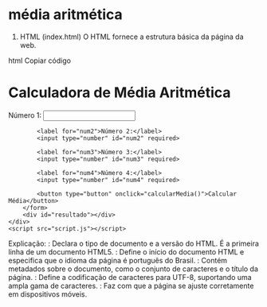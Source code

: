 # média aritmética


1. HTML (index.html)
O HTML fornece a estrutura básica da página da web.

html
Copiar código
<!DOCTYPE html>
<html lang="pt-BR">
<head>
    <meta charset="UTF-8">
    <meta name="viewport" content="width=device-width, initial-scale=1.0">
    <title>Calculadora de Média Aritmética</title>
    <link rel="stylesheet" href="styles.css">
</head>
<body>
    <div class="container">
        <h1>Calculadora de Média Aritmética</h1>
        <form id="mediaForm">
            <label for="num1">Número 1:</label>
            <input type="number" id="num1" required>
            
            <label for="num2">Número 2:</label>
            <input type="number" id="num2" required>
            
            <label for="num3">Número 3:</label>
            <input type="number" id="num3" required>
            
            <label for="num4">Número 4:</label>
            <input type="number" id="num4" required>
            
            <button type="button" onclick="calcularMedia()">Calcular Média</button>
        </form>
        <div id="resultado"></div>
    </div>
    <script src="script.js"></script>
</body>
</html>
Explicação:

<!DOCTYPE html>: Declara o tipo de documento e a versão do HTML. É a primeira linha de um documento HTML5.
<html lang="pt-BR">: Define o início do documento HTML e especifica que o idioma da página é português do Brasil.
<head>: Contém metadados sobre o documento, como o conjunto de caracteres e o título da página.
<meta charset="UTF-8">: Define a codificação de caracteres para UTF-8, suportando uma ampla gama de caracteres.
<meta name="viewport" content="width=device-width, initial-scale=1.0">: Faz com que a página se ajuste corretamente em dispositivos móveis.
<title>: Define o título da página que aparece na aba do navegador.
<link rel="stylesheet" href="styles.css">: Inclui o arquivo CSS para estilizar a página.
<body>: Contém o conteúdo visível da página.
<div class="container">: Um contêiner para centralizar e estilizar o conteúdo.
<h1>: Título principal da página.
<form id="mediaForm">: Define um formulário para entrada de dados.
<label for="num1">: Rótulo para o campo de entrada do primeiro número.
<input type="number" id="num1" required>: Campo de entrada para o primeiro número. O atributo required faz com que o campo seja obrigatório.
<button type="button" onclick="calcularMedia()">: Botão que, quando clicado, chama a função calcularMedia() definida no JavaScript.
<div id="resultado">: Divisão onde o resultado será exibido.
<script src="script.js"></script>: Inclui o arquivo JavaScript que contém a lógica para calcular a média.
2. CSS (styles.css)
O CSS estiliza a página, controlando a aparência dos elementos HTML.

css
Copiar código
body {
    font-family: Arial, sans-serif;
    display: flex;
    justify-content: center;
    align-items: center;
    height: 100vh;
    margin: 0;
    background-color: #f4f4f4;
}

.container {
    background: white;
    padding: 20px;
    border-radius: 8px;
    box-shadow: 0 0 10px rgba(0, 0, 0, 0.1);
    width: 300px;
}

h1 {
    text-align: center;
}

form {
    display: flex;
    flex-direction: column;
}

label {
    margin-top: 10px;
}

input {
    padding: 10px;
    margin-top: 5px;
    border: 1px solid #ddd;
    border-radius: 4px;
}

button {
    margin-top: 20px;
    padding: 10px;
    border: none;
    border-radius: 4px;
    background-color: #28a745;
    color: white;
    font-size: 16px;
    cursor: pointer;
}

button:hover {
    background-color: #218838;
}

#resultado {
    margin-top: 20px;
    font-size: 18px;
    font-weight: bold;
}
Explicação:

body: Define o estilo global do corpo da página.

font-family: Arial, sans-serif;: Define a fonte padrão como Arial.

display: flex; justify-content: center; align-items: center; height: 100vh;: Usa Flexbox para centralizar o conteúdo vertical e horizontalmente e garante que ocupe 100% da altura da janela de visualização.

background-color: #f4f4f4;: Define a cor de fundo da página.

.container: Estiliza o contêiner principal da página.

background: white;: Define o fundo do contêiner como branco.

padding: 20px;: Adiciona um espaço interno de 20 pixels.

border-radius: 8px;: Arredonda os cantos do contêiner.

box-shadow: 0 0 10px rgba(0, 0, 0, 0.1);: Adiciona uma sombra leve ao redor do contêiner.

width: 300px;: Define a largura do contêiner.

h1: Estiliza o título principal.

text-align: center;: Centraliza o texto.

form: Estiliza o formulário.

display: flex; flex-direction: column;: Organiza os elementos do formulário em uma coluna.

label: Estiliza os rótulos dos campos de entrada.

margin-top: 10px;: Adiciona uma margem superior.

input: Estiliza os campos de entrada.

padding: 10px;: Adiciona um espaço interno.

margin-top: 5px;: Adiciona uma margem superior.

border: 1px solid #ddd;: Define uma borda fina e cinza.

border-radius: 4px;: Arredonda os cantos dos campos.

button: Estiliza o botão.

margin-top: 20px;: Adiciona uma margem superior.

padding: 10px;: Adiciona um espaço interno.

border: none;: Remove a borda padrão.

border-radius: 4px;: Arredonda os cantos do botão.

background-color: #28a745;: Define a cor de fundo do botão.

color: white;: Define a cor do texto como branco.

font-size: 16px;: Define o tamanho da fonte.

cursor: pointer;: Muda o cursor para uma mão quando passa sobre o botão.

button:hover: Define o estilo do botão quando o mouse passa sobre ele.

background-color: #218838;: Escurece a cor de fundo para um efeito de hover.

#resultado: Estiliza a área onde o resultado será exibido.

margin-top: 20px;: Adiciona uma margem superior.

font-size: 18px;: Define o tamanho da fonte.

font-weight: bold;: Torna o texto em negrito.
